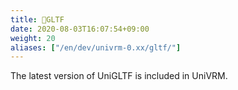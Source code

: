 ```yaml
---
title: 📁GLTF
date: 2020-08-03T16:07:54+09:00
weight: 20
aliases: ["/en/dev/univrm-0.xx/gltf/"]
---
```


The latest version of UniGLTF is included in UniVRM.




